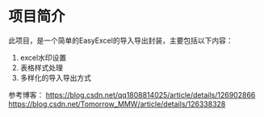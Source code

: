# 项目简介
此项目，是一个简单的EasyExcel的导入导出封装，主要包括以下内容：
1. excel水印设置
2. 表格样式处理
3. 多样化的导入导出方式


参考博客：
https://blog.csdn.net/qq1808814025/article/details/126902866
https://blog.csdn.net/Tomorrow_MMW/article/details/126338328